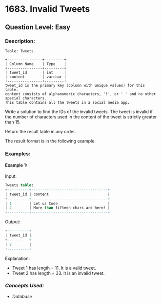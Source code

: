 # 1683. Invalid Tweets
## Question Level: Easy
### Description:
```
Table: Tweets

+----------------+---------+
| Column Name    | Type    |
+----------------+---------+
| tweet_id       | int     |
| content        | varchar |
+----------------+---------+
tweet_id is the primary key (column with unique values) for this table.
content consists of alphanumeric characters, '!', or ' ' and no other special characters.
This table contains all the tweets in a social media app.
```

Write a solution to find the IDs of the invalid tweets. The tweet is invalid if the number of characters used in the content of the tweet is strictly greater than 15.

Return the result table in any order.

The result format is in the following example.

### Examples:
#### Example 1:

Input: 
```SQL
Tweets table:
+----------+-----------------------------------+
| tweet_id | content                           |
+----------+-----------------------------------+
| 1        | Let us Code                       |
| 2        | More than fifteen chars are here! |
+----------+-----------------------------------+
```
Output: 
```SQL
+----------+
| tweet_id |
+----------+
| 2        |
+----------+
```
Explanation:  
- Tweet 1 has length = 11. It is a valid tweet.
- Tweet 2 has length = 33. It is an invalid tweet.

### <i>Concepts Used:
- Database</i>